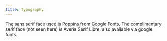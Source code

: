 ```yaml
---
title: Typography
---
```

The sans serif face used is Poppins from Google Fonts. The complimentary serif face (not seen here) is Averia Serif Libre, also available via google fonts.